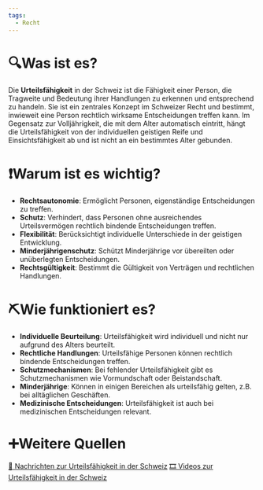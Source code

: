 ```yaml
---
tags:
  - Recht
---
```

# 🔍Was ist es?
Die **Urteilsfähigkeit** in der Schweiz ist die Fähigkeit einer Person, die Tragweite und Bedeutung ihrer Handlungen zu erkennen und entsprechend zu handeln. Sie ist ein zentrales Konzept im Schweizer Recht und bestimmt, inwieweit eine Person rechtlich wirksame Entscheidungen treffen kann. Im Gegensatz zur Volljährigkeit, die mit dem Alter automatisch eintritt, hängt die Urteilsfähigkeit von der individuellen geistigen Reife und Einsichtsfähigkeit ab und ist nicht an ein bestimmtes Alter gebunden.

# ❗Warum ist es wichtig?
- **Rechtsautonomie**: Ermöglicht Personen, eigenständige Entscheidungen zu treffen.
- **Schutz**: Verhindert, dass Personen ohne ausreichendes Urteilsvermögen rechtlich bindende Entscheidungen treffen.
- **Flexibilität**: Berücksichtigt individuelle Unterschiede in der geistigen Entwicklung.
- **Minderjährigenschutz**: Schützt Minderjährige vor übereilten oder unüberlegten Entscheidungen.
- **Rechtsgültigkeit**: Bestimmt die Gültigkeit von Verträgen und rechtlichen Handlungen.

# ⛏Wie funktioniert es?
- **Individuelle Beurteilung**: Urteilsfähigkeit wird individuell und nicht nur aufgrund des Alters beurteilt.
- **Rechtliche Handlungen**: Urteilsfähige Personen können rechtlich bindende Entscheidungen treffen.
- **Schutzmechanismen**: Bei fehlender Urteilsfähigkeit gibt es Schutzmechanismen wie Vormundschaft oder Beistandschaft.
- **Minderjährige**: Können in einigen Bereichen als urteilsfähig gelten, z.B. bei alltäglichen Geschäften.
- **Medizinische Entscheidungen**: Urteilsfähigkeit ist auch bei medizinischen Entscheidungen relevant.

# ➕Weitere Quellen
[📄 Nachrichten zur Urteilsfähigkeit in der Schweiz](https://www.google.com/search?q=Urteilsf%C3%A4higkeit+in+der+Schweiz&tbm=nws)
[🎞 Videos zur Urteilsfähigkeit in der Schweiz](https://www.google.com/search?q=Urteilsf%C3%A4higkeit+in+der+Schweiz&tbm=vid)